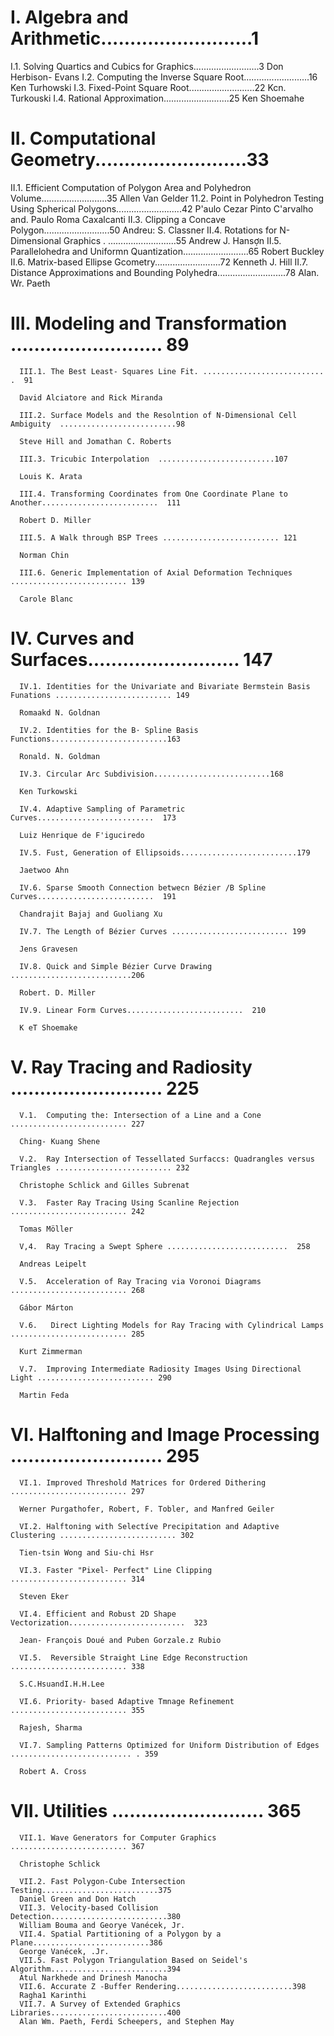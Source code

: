 # I.  Algebra and Arithmetic..........................1
I.1.  Solving Quartics and Cubics for Graphics..........................3
Don Herbison- Evans
I.2.  Computing the Inverse Square Root..........................16
Ken Turhowski
I.3.  Fixed-Point Square Root..........................22
Kcn. Turkouski
I.4.  Rational Approximation..........................25
Ken Shoemahe
# II. Computational Geometry..........................33
II.1.  Efficient Computation of Polygon Area and Polyhedron Volume..........................35
Allen Van Gelder
11.2.  Point in Polyhedron Testing Using Spherical Polygons..........................42
P'aulo Cezar Pinto C'arvalho and. Paulo Roma Caxalcanti
II.3.  Clipping a Concave Polygon..........................50
Andreu: S. Classner
II.4.  Rotations for N-Dimensional Graphics . ...........................55
Andrew J. Hansợn 
II.5.  Parallelohedra and Uniformn Quantization..........................65
Robert Buckley
II.6.  Matrix-based Ellipse Gcometry..........................72
Kenneth J. Hill
II.7.  Distance Approximations and Bounding Polyhedra...........................78
Alan. Wr. Paeth

# III. Modeling and Transformation .......................... 89

      III.1. The Best Least- Squares Line Fit. ........................... .  91

      David Alciatore and Rick Miranda

      III.2. Surface Models and the Resolntion of N-Dimensional Cell Ambiguity  ..........................98
      
      Steve Hill and Jomathan C. Roberts

      III.3. Tricubic Interpolation  ..........................107

      Louis K. Arata

      III.4. Transforming Coordinates from One Coordinate Plane to Another..........................  111
      
      Robert D. Miller

      III.5. A Walk through BSP Trees .......................... 121

      Norman Chin

      III.6. Generic Implementation of Axial Deformation Techniques .......................... 139

      Carole Blanc

# IV. Curves and Surfaces..........................  147

      IV.1. Identities for the Univariate and Bivariate Bermstein Basis Funations .......................... 149
      
      Romaakd N. Goldnan

      IV.2. Identities for the B· Spline Basis Functions..........................163

      Ronald. N. Goldman

      IV.3. Circular Arc Subdivision..........................168

      Ken Turkowski

      IV.4. Adaptive Sampling of Parametric Curves..........................  173

      Luiz Henrique de F'iguciredo
      
      IV.5. Fust, Generation of Ellipsoids..........................179

      Jaetwoo Ahn

      IV.6. Sparse Smooth Connection betwecn Bézier /B Spline Curves..........................  191

      Chandrajit Bajaj and Guoliang Xu

      IV.7. The Length of Bézier Curves .......................... 199

      Jens Gravesen

      IV.8. Quick and Simple Bézier Curve Drawing ...........................206

      Robert. D. Miller

      IV.9. Linear Form Curves..........................  210

      K eT Shoemake
# V. Ray Tracing and Radiosity .......................... 225

      V.1.  Computing the: Intersection of a Line and a Cone .......................... 227

      Ching- Kuang Shene

      V.2.  Ray Intersection of Tessellated Surfaccs: Quadrangles versus Triangles .......................... 232
      
      Christophe Schlick and Gilles Subrenat

      V.3.  Faster Ray Tracing Using Scanline Rejection .......................... 242

      Tomas Möller

      V,4.  Ray Tracing a Swept Sphere ...........................  258

      Andreas Leipelt

      V.5.  Acceleration of Ray Tracing via Voronoi Diagrams .......................... 268

      Gábor Márton

      V.6.   Direct Lighting Models for Ray Tracing with Cylindrical Lamps .......................... 285

      Kurt Zimmerman

      V.7.  Improving Intermediate Radiosity Images Using Directional Light .......................... 290

      Martin Feda

# VI. Halftoning and Image Processing .......................... 295

      VI.1. Improved Threshold Matrices for Ordered Dithering .......................... 297

      Werner Purgathofer, Robert, F. Tobler, and Manfred Geiler

      VI.2. Halftoning with Selectíve Precipitation and Adaptive Clustering .......................... 302

      Tien-tsin Wong and Siu-chi Hsr

      VI.3. Faster "Pixel- Perfect" Line Clipping .......................... 314

      Steven Eker

      VI.4. Efficient and Robust 2D Shape Vectorization..........................  323

      Jean- François Doué and Puben Gorzale.z Rubio

      VI.5.  Reversible Straight Line Edge Reconstruction .......................... 338

      S.C.HsuandI.H.H.Lee

      VI.6. Priority- based Adaptive Tmnage Refinement .......................... 355

      Rajesh, Sharma

      VI.7. Sampling Patterns Optimized for Uniform Distribution of Edges ........................... . 359

      Robert A. Cross

# VII. Utilities ..........................  365

      VII.1. Wave Generators for Computer Graphics .......................... 367

      Christophe Schlick

      VII.2. Fast Polygon-Cube Intersection Testing..........................375
      Daniel Green and Don Hatch
      VII.3. Velocity-based Collision Detection..........................380
      William Bouma and Georye Vanécek, Jr.
      VII.4. Spatial Partitioning of a Polygon by a Plane..........................386
      George Vanécek, .Jr.
      VII.5. Fast Polygon Triangulation Based on Seidel's Algorithm..........................394
      Atul Narkhede and Drinesh Manocha
      VII.6. Accurate Z -Buffer Rendering..........................398
      Ragha1 Karinthi
      VII.7. A Survey of Extended Graphics Libraries..........................400
      Alan Wm. Paeth, Ferdi Scheepers, and Stephen May
